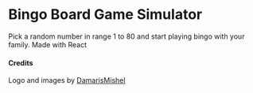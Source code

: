 # Bingo Board Game Simulator
Pick a random number in range 1 to 80 and start playing bingo with your family. Made with React

#### Credits
Logo and images by [DamarisMishel](https://www.facebook.com/damaris.quinones.129)